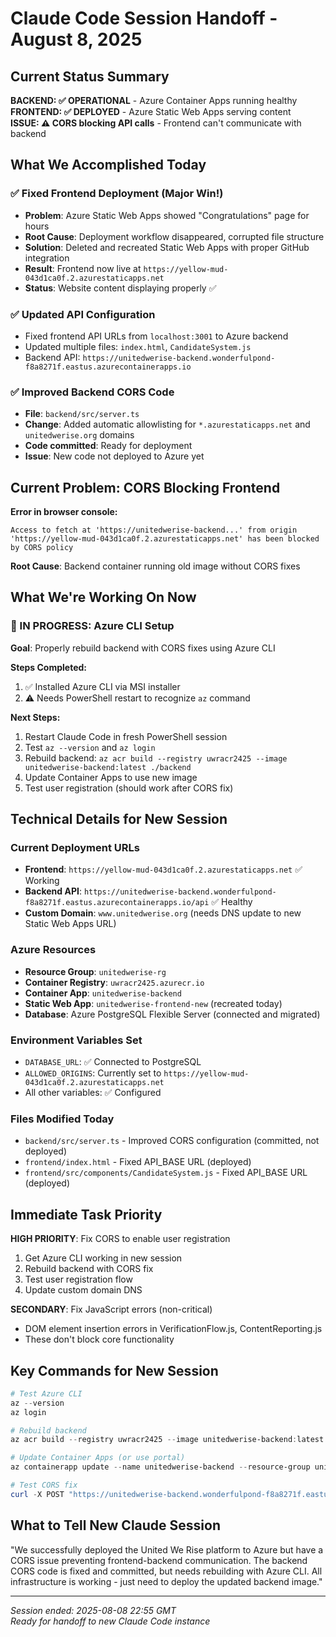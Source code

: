 # Claude Code Session Handoff - August 8, 2025

## Current Status Summary
**BACKEND: ✅ OPERATIONAL** - Azure Container Apps running healthy  
**FRONTEND: ✅ DEPLOYED** - Azure Static Web Apps serving content  
**ISSUE: ⚠️ CORS blocking API calls** - Frontend can't communicate with backend  

## What We Accomplished Today

### ✅ Fixed Frontend Deployment (Major Win!)
- **Problem**: Azure Static Web Apps showed "Congratulations" page for hours
- **Root Cause**: Deployment workflow disappeared, corrupted file structure  
- **Solution**: Deleted and recreated Static Web Apps with proper GitHub integration
- **Result**: Frontend now live at `https://yellow-mud-043d1ca0f.2.azurestaticapps.net`
- **Status**: Website content displaying properly ✅

### ✅ Updated API Configuration
- Fixed frontend API URLs from `localhost:3001` to Azure backend
- Updated multiple files: `index.html`, `CandidateSystem.js`
- Backend API: `https://unitedwerise-backend.wonderfulpond-f8a8271f.eastus.azurecontainerapps.io`

### ✅ Improved Backend CORS Code
- **File**: `backend/src/server.ts`
- **Change**: Added automatic allowlisting for `*.azurestaticapps.net` and `unitedwerise.org` domains
- **Code committed**: Ready for deployment
- **Issue**: New code not deployed to Azure yet

## Current Problem: CORS Blocking Frontend
**Error in browser console:**
```
Access to fetch at 'https://unitedwerise-backend...' from origin 'https://yellow-mud-043d1ca0f.2.azurestaticapps.net' has been blocked by CORS policy
```

**Root Cause**: Backend container running old image without CORS fixes

## What We're Working On Now

### 🔄 IN PROGRESS: Azure CLI Setup
**Goal**: Properly rebuild backend with CORS fixes using Azure CLI

**Steps Completed:**
1. ✅ Installed Azure CLI via MSI installer
2. ⚠️ Needs PowerShell restart to recognize `az` command

**Next Steps:**
1. Restart Claude Code in fresh PowerShell session
2. Test `az --version` and `az login`  
3. Rebuild backend: `az acr build --registry uwracr2425 --image unitedwerise-backend:latest ./backend`
4. Update Container Apps to use new image
5. Test user registration (should work after CORS fix)

## Technical Details for New Session

### Current Deployment URLs
- **Frontend**: `https://yellow-mud-043d1ca0f.2.azurestaticapps.net` ✅ Working
- **Backend API**: `https://unitedwerise-backend.wonderfulpond-f8a8271f.eastus.azurecontainerapps.io/api` ✅ Healthy
- **Custom Domain**: `www.unitedwerise.org` (needs DNS update to new Static Web Apps URL)

### Azure Resources
- **Resource Group**: `unitedwerise-rg`
- **Container Registry**: `uwracr2425.azurecr.io`
- **Container App**: `unitedwerise-backend`
- **Static Web App**: `unitedwerise-frontend-new` (recreated today)
- **Database**: Azure PostgreSQL Flexible Server (connected and migrated)

### Environment Variables Set
- `DATABASE_URL`: ✅ Connected to PostgreSQL
- `ALLOWED_ORIGINS`: Currently set to `https://yellow-mud-043d1ca0f.2.azurestaticapps.net`
- All other variables: ✅ Configured

### Files Modified Today
- `backend/src/server.ts` - Improved CORS configuration (committed, not deployed)
- `frontend/index.html` - Fixed API_BASE URL (deployed)  
- `frontend/src/components/CandidateSystem.js` - Fixed API_BASE URL (deployed)

## Immediate Task Priority

**HIGH PRIORITY**: Fix CORS to enable user registration
1. Get Azure CLI working in new session
2. Rebuild backend with CORS fix
3. Test user registration flow
4. Update custom domain DNS

**SECONDARY**: Fix JavaScript errors (non-critical)
- DOM element insertion errors in VerificationFlow.js, ContentReporting.js
- These don't block core functionality

## Key Commands for New Session

```powershell
# Test Azure CLI
az --version
az login

# Rebuild backend
az acr build --registry uwracr2425 --image unitedwerise-backend:latest ./backend --platform linux

# Update Container Apps (or use portal)
az containerapp update --name unitedwerise-backend --resource-group unitedwerise-rg --image uwracr2425.azurecr.io/unitedwerise-backend:latest

# Test CORS fix
curl -X POST "https://unitedwerise-backend.wonderfulpond-f8a8271f.eastus.azurecontainerapps.io/api/auth/register" -H "Origin: https://yellow-mud-043d1ca0f.2.azurestaticapps.net" -v
```

## What to Tell New Claude Session

"We successfully deployed the United We Rise platform to Azure but have a CORS issue preventing frontend-backend communication. The backend CORS code is fixed and committed, but needs rebuilding with Azure CLI. All infrastructure is working - just need to deploy the updated backend image."

---
*Session ended: 2025-08-08 22:55 GMT*  
*Ready for handoff to new Claude Code instance*